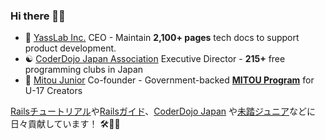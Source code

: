 ### Hi there 👋😆

- :japan: [YassLab Inc.](https://yasslab.jp/) CEO - Maintain **2,100+ pages** tech docs to support product development.
- :yin_yang: [CoderDojo Japan Association](https://coderdojo.jp/) Executive Director - **215+** free programming clubs in Japan
- :mount_fuji: [Mitou Junior](https://jr.mitou.org/english) Co-founder - Government-backed **[MITOU Program](https://www.ipa.go.jp/english/about/about_2_3.html)** for U-17 Creators

[Railsチュートリアル](https://railstutorial.jp/)や[Railsガイド](https://railsguides.jp/)、[CoderDojo Japan](https://coderdojo.jp/) や[未踏ジュニア](https://jr.mitou.org/)などに日々貢献しています！ 🛠💨✨

